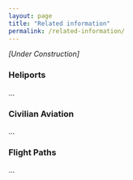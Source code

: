 ```yaml
---
layout: page
title: "Related information"
permalink: /related-information/
---
```



_[Under Construction]_


### Heliports 

...

### Civilian Aviation 

...

### Flight Paths 


...
